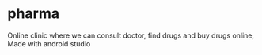 # pharma
Online clinic where we can consult doctor, find drugs and buy drugs online, Made with android studio
